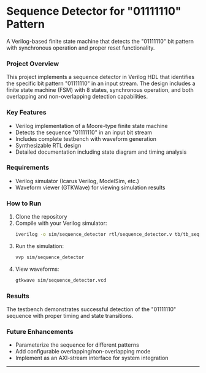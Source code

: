 # Sequence Detector for "01111110" Pattern
A Verilog-based finite state machine that detects the "01111110" bit pattern with synchronous operation and proper reset functionality.

### Project Overview
This project implements a sequence detector in Verilog HDL that identifies the specific bit pattern "01111110" in an input stream. The design includes a finite state machine (FSM) with 8 states, synchronous operation, and both overlapping and non-overlapping detection capabilities.

### Key Features
- Verilog implementation of a Moore-type finite state machine
- Detects the sequence "01111110" in an input bit stream
- Includes complete testbench with waveform generation
- Synthesizable RTL design
- Detailed documentation including state diagram and timing analysis

### Requirements
- Verilog simulator (Icarus Verilog, ModelSim, etc.)
- Waveform viewer (GTKWave) for viewing simulation results

### How to Run
1. Clone the repository
2. Compile with your Verilog simulator:
   ```bash
   iverilog -o sim/sequence_detector rtl/sequence_detector.v tb/tb_sequence_detector.v
   ```
3. Run the simulation:
   ```bash
   vvp sim/sequence_detector
   ```
4. View waveforms:
   ```bash
   gtkwave sim/sequence_detector.vcd
   ```

### Results
The testbench demonstrates successful detection of the "01111110" sequence with proper timing and state transitions.

### Future Enhancements
- Parameterize the sequence for different patterns
- Add configurable overlapping/non-overlapping mode
- Implement as an AXI-stream interface for system integration

---

